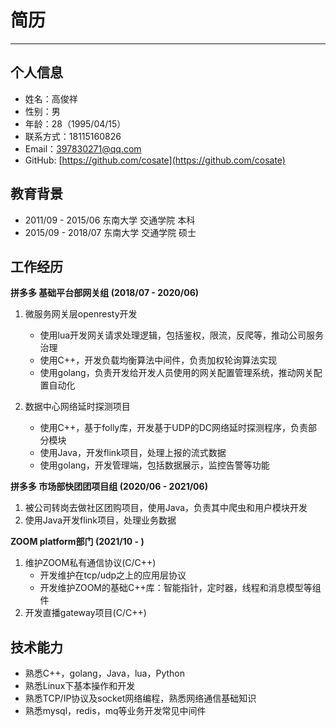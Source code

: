 # 简历
***
## 个人信息  
* 姓名：高俊祥
* 性别：男
* 年龄：28（1995/04/15）
* 联系方式：18115160826
* Email：397830271@qq.com
* GitHub: [https://github.com/cosate](https://github.com/cosate)


## 教育背景  
* 2011/09 - 2015/06 东南大学 交通学院 本科
* 2015/09 - 2018/07 东南大学 交通学院 硕士

## 工作经历
**拼多多 基础平台部网关组 (2018/07 - 2020/06)**

1. 微服务网关层openresty开发
   * 使用lua开发网关请求处理逻辑，包括鉴权，限流，反爬等，推动公司服务治理
   * 使用C++，开发负载均衡算法中间件，负责加权轮询算法实现
   * 使用golang，负责开发给开发人员使用的网关配置管理系统，推动网关配置自动化

2. 数据中心网络延时探测项目
   * 使用C++，基于folly库，开发基于UDP的DC网络延时探测程序，负责部分模块
   * 使用Java，开发flink项目，处理上报的流式数据
   * 使用golang，开发管理端，包括数据展示，监控告警等功能

**拼多多 市场部快团团项目组 (2020/06 - 2021/06)**
1. 被公司转岗去做社区团购项目，使用Java，负责其中爬虫和用户模块开发
2. 使用Java开发flink项目，处理业务数据


**ZOOM platform部门 (2021/10 - )**
1. 维护ZOOM私有通信协议(C/C++)
	* 开发维护在tcp/udp之上的应用层协议
	* 开发维护ZOOM的基础C++库：智能指针，定时器，线程和消息模型等组件
2. 开发直播gateway项目(C/C++)

## 技术能力  
* 熟悉C++，golang，Java，lua，Python
* 熟悉Linux下基本操作和开发
* 熟悉TCP/IP协议及socket网络编程，熟悉网络通信基础知识
* 熟悉mysql，redis，mq等业务开发常见中间件

